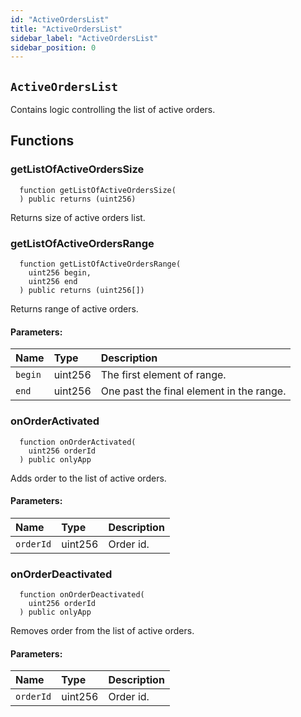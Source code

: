 ```yaml
---
id: "ActiveOrdersList"
title: "ActiveOrdersList"
sidebar_label: "ActiveOrdersList"
sidebar_position: 0
---
```


## `ActiveOrdersList`
Contains logic controlling the list of active orders.


## Functions
### getListOfActiveOrdersSize
```solidity
  function getListOfActiveOrdersSize(
  ) public returns (uint256)
```
Returns size of active orders list.

### getListOfActiveOrdersRange
```solidity
  function getListOfActiveOrdersRange(
    uint256 begin,
    uint256 end
  ) public returns (uint256[])
```
Returns range of active orders.


#### Parameters:
| Name | Type | Description                                                          |
| :--- | :--- | :------------------------------------------------------------------- |
|`begin` | uint256 | The first element of range.
|`end` | uint256 | One past the final element in the range.
### onOrderActivated
```solidity
  function onOrderActivated(
    uint256 orderId
  ) public onlyApp 
```
Adds order to the list of active orders.


#### Parameters:
| Name | Type | Description                                                          |
| :--- | :--- | :------------------------------------------------------------------- |
|`orderId` | uint256 | Order id.
### onOrderDeactivated
```solidity
  function onOrderDeactivated(
    uint256 orderId
  ) public onlyApp 
```
Removes order from the list of active orders.


#### Parameters:
| Name | Type | Description                                                          |
| :--- | :--- | :------------------------------------------------------------------- |
|`orderId` | uint256 | Order id.
